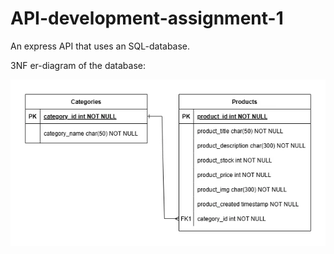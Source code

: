 # API-development-assignment-1

An express API that uses an SQL-database.

3NF er-diagram of the database:

![ER-diagram](ERdiagram.webp)